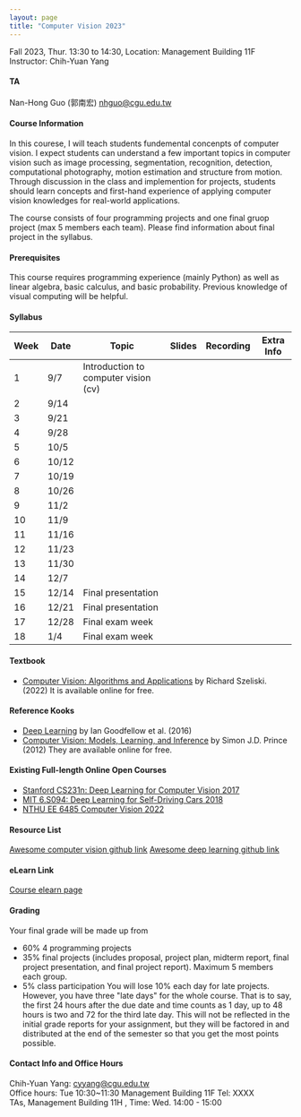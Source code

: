 ```yaml
---
layout: page
title: "Computer Vision 2023"
---
```


Fall 2023, Thur. 13:30 to 14:30, Location: Management Building 11F <br/>
Instructor: Chih-Yuan Yang

#### TA
Nan-Hong Guo (郭南宏) [nhguo@cgu.edu.tw](mailto:nhguo@cgu.edu.tw)

#### Course Information

In this courese, I will teach students fundemental concenpts of computer vision. I expect students can understand a few important topics in computer vision such as image processing, segmentation, recognition, detection, computational photography, motion estimation and structure from motion. Through discussion in the class and implemention for projects, students should learn concepts and first-hand experience of applying computer vision knowledges for real-world applications.

The course consists of four programming projects and one final gruop project (max 5 members each team). Please find information about final project in the syllabus.

#### Prerequisites

This course requires programming experience (mainly Python) as well as linear algebra, basic calculus, and basic probability. Previous knowledge of visual computing will be helpful.

#### Syllabus

|Week|Date|Topic                                |Slides   |Recording | Extra Info |
|---|---|---|---|---|---|
|1   |9/7        |Introduction to computer vision (cv) |      |          |            |
|2   |9/14        |                                    |      |          |            |
|3   |9/21        |                                    |      |          |            |
|4   |9/28        |                                    |      |          |            |
|5   |10/5        |                                    |      |          |            |
|6   |10/12        |                                   |      |          |            |
|7   |10/19        |                                   |      |          |            |
|8   |10/26        |                                   |      |          |            |
|9   |11/2        |                                    |      |          |            |
|10  |11/9        |                                    |      |          |            |
|11  |11/16        | |      |          |            |
|12  |11/23        | |      |          |            |
|13  |11/30        | |      |          |            |
|14  |12/7        | |      |          |            |
|15  |12/14        |Final presentation                 |      |          |            |
|16  |12/21        |Final presentation                 |      |          |            |
|17  |12/28        |Final exam week                    |      |          |            |
|18  |1/4        |Final exam week                    |      |          |            |


#### Textbook
- [Computer Vision: Algorithms and Applications](http://szeliski.org/Book/) by Richard Szeliski. (2022)
It is available online for free.

#### Reference Kooks
- [Deep Learning](https://www.deeplearningbook.org/) by Ian Goodfellow et al. (2016)
- [Computer Vision: Models, Learning, and Inference](http://www.computervisionmodels.com/) by Simon J.D. Prince (2012)
They are available online for free.

#### Existing Full-length Online Open Courses
- [Stanford CS231n: Deep Learning for Computer Vision 2017](https://www.youtube.com/playlist?list=PL3FW7Lu3i5JvHM8ljYj-zLfQRF3EO8sYv)
- [MIT 6.S094: Deep Learning for Self-Driving Cars 2018](https://www.youtube.com/watch?v=-6INDaLcuJY&list=PLts9ZnoIwN9MJOXSFal2wFImRjfUhmYSP)
- [NTHU EE 6485 Computer Vision 2022](https://aliensunmin.github.io/teaching/cv2022/index.html)

#### Resource List
[Awesome computer vision github link](https://github.com/jbhuang0604/awesome-computer-vision)
[Awesome deep learning github link](https://github.com/ChristosChristofidis/awesome-deep-learning)

#### eLearn Link
[Course elearn page](https://el.cgu.edu.tw/)

#### Grading
Your final grade will be made up from
- 60% 4 programming projects
- 35% final projects (includes proposal, project plan, midterm report, final project presentation, and final project report). Maximum 5 members each group.
- 5% class participation
You will lose 10% each day for late projects. However, you have three "late days" for the whole course. That is to say, the first 24 hours after the due date and time counts as 1 day, up to 48 hours is two and 72 for the third late day. This will not be reflected in the initial grade reports for your assignment, but they will be factored in and distributed at the end of the semester so that you get the most points possible.

#### Contact Info and Office Hours
Chih-Yuan Yang: cyyang@cgu.edu.tw <br/>
Office hours: Tue 10:30~11:30 Management Building 11F Tel: XXXX <br/>
TAs, Management Building 11H , Time: Wed. 14:00 - 15:00